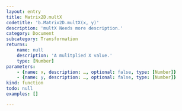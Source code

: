```yaml
---
layout: entry
title: Matrix2D.multX
codetitle: 'b.Matrix2D.multX(x, y)'
description: 'multX Needs more description.'
category: Document
subcategory: Transformation
returns:
    name: null
    description: 'A mulitplied X value.'
    type: [Number]
parameters:
    - {name: x, description: …, optional: false, type: [Number]}
    - {name: y, description: …, optional: false, type: [Number]}
kind: function
todo: null
examples: []

---
```

